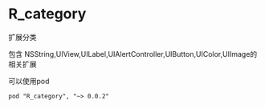 # R_category
扩展分类

包含 NSString,UIView,UILabel,UIAlertController,UIButton,UIColor,UIImage的相关扩展

可以使用pod

```
pod "R_category", "~> 0.0.2"
```

